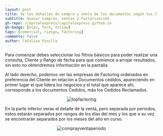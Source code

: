 ```yaml
---
layout: post
title: Ve los detalles de compra y venta de los documentos según tus Clientes, de manera organizada y eficiente.
subtitle: Quazar Compras, ventas y Factorización. 
gh-repo: /capitalexpress/capitalexpress.github.io
gh-badge: [star, fork, follow]
tags: [comercial, riesgo, factoring]
comments: false
author: Catalina Pinilla
---
```

Para comenzar debes seleccionar los filtros básicos para poder realizar una consulta, Cliente y Rango de fecha para que comience a arrojar resultados, sin esto no obtendremos información en la pantalla.

Al lado derecho, podemos ver las empresas de Factoring ordenados en preferencia del Cliente en relación a Documentos cedidos, apareciendo en primer lugar el que lidera los negocios y el total que aparece ahi, corresponde a los documentos Cedidos, más los Cedidos Reclamados.

<p align="center">
  <img src="https://cdn.capitalexpress.cl/img/topfactoring2.png" alt="topfactoring">
</p>

En la parte inferior veras el detalle de la venta, pero separada por periodos, estos estarán separados por rangos de los días del mes y los que a su vez se encontrarán separados por los meses del año en curso.

<p align="center">
  <img src="https://cdn.capitalexpress.cl/img/comprayventaperiodo3.png" alt="comprayventaperiodo">
</p>
